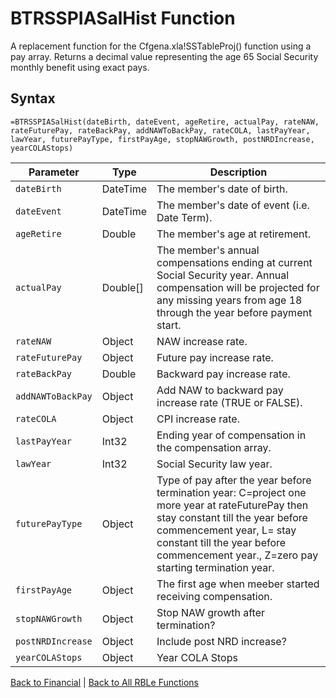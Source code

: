 # BTRSSPIASalHist Function

A replacement function for the Cfgena.xla!SSTableProj() function using a pay array.  Returns a decimal value representing the age 65 Social Security monthly benefit using exact pays.

## Syntax

```excel
=BTRSSPIASalHist(dateBirth, dateEvent, ageRetire, actualPay, rateNAW, rateFuturePay, rateBackPay, addNAWToBackPay, rateCOLA, lastPayYear, lawYear, futurePayType, firstPayAge, stopNAWGrowth, postNRDIncrease, yearCOLAStops)
```

Parameter | Type | Description
---|---|---
`dateBirth` | DateTime | The member's date of birth.
`dateEvent` | DateTime | The member's date of event (i.e. Date Term).
`ageRetire` | Double | The member's age at retirement.
`actualPay` | Double[] | The member's annual compensations ending at current Social Security year.  Annual compensation will be projected for any missing years from age 18 through the year before payment start.
`rateNAW` | Object | NAW increase rate.
`rateFuturePay` | Object | Future pay increase rate.
`rateBackPay` | Double | Backward pay increase rate.
`addNAWToBackPay` | Object | Add NAW to backward pay increase rate (TRUE or FALSE).
`rateCOLA` | Object | CPI increase rate.
`lastPayYear` | Int32 | Ending year of compensation in the compensation array.
`lawYear` | Int32 | Social Security law year.
`futurePayType` | Object | Type of pay after the year before termination year: C=project one more year at rateFuturePay then stay constant till the year before commencement year, L= stay constant till the year before commencement year., Z=zero pay starting termination year.
`firstPayAge` | Object | The first age when meeber started receiving compensation.
`stopNAWGrowth` | Object | Stop NAW growth after termination?
`postNRDIncrease` | Object | Include post NRD increase?
`yearCOLAStops` | Object | Year COLA Stops

[Back to Financial](RBLeFinancial.md) | [Back to All RBLe Functions](RBLe.md#function-documentation)